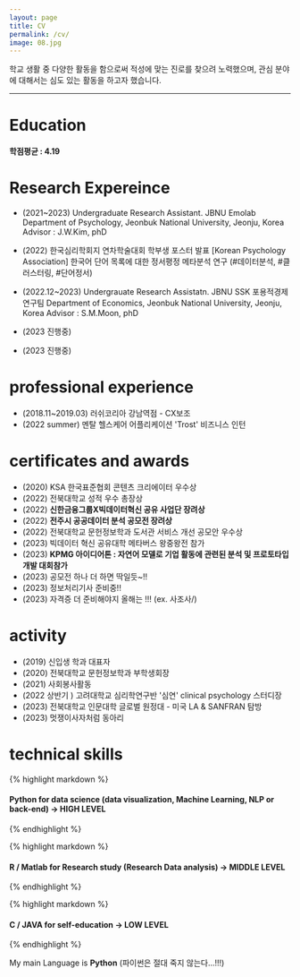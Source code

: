 ```yaml
---
layout: page
title: CV
permalink: /cv/
image: 08.jpg
---
```


학교 생활 중 다양한 활동을 함으로써 적성에 맞는 진로를 찾으려 노력했으며, 관심 분야에 대해서는 심도 있는 활동을 하고자 했습니다. 

***

# Education

<strong>학점평균 : 4.19</strong> 

# Research Expereince 

- (2021~2023) Undergraduate Research Assistant. JBNU Emolab 
              Department of Psychology, Jeonbuk National University, Jeonju, Korea
              Advisor : J.W.Kim, phD

- (2022) 한국심리학회지 연차학술대회 학부생 포스터 발표 [Korean Psychology Association]
         한국어 단어 목록에 대한 정서평정 메타분석 연구 (#데이터분석, #클러스터링, #단어정서)

- (2022.12~2023) Undergrauate Research Assistatn. JBNU SSK 포용적경제연구팀
                 Department of Economics, Jeonbuk National University, Jeonju, Korea
                 Advisor : S.M.Moon, phD

- (2023 진행중) 

- (2023 진행중) 


# professional experience 

- (2018.11~2019.03) 러쉬코리아 강남역점 - CX보조
- (2022 summer) 멘탈 헬스케어 어플리케이션 'Trost' 비즈니스 인턴 


# certificates and awards

- (2020) KSA 한국표준협회 콘텐츠 크리에이터 우수상
- (2022) 전북대학교 성적 우수 총장상 
- (2022) <strong>신한금융그룹X빅데이터혁신 공유 사업단 장려상 </strong>
- (2022) <strong>전주시 공공데이터 분석 공모전 장려상 </strong>
- (2022) 전북대학교 문헌정보학과 도서관 서비스 개선 공모안 우수상 
- (2023) 빅데이터 혁신 공유대학 메타버스 왕중왕전 참가
- (2023) <strong>KPMG 아이디어톤 : 자연어 모델로 기업 활동에 관련된 분석 및 프로토타입 개발 대회참가</strong>
- (2023) 공모전 하나 더 하면 딱일듯~!! 
- (2023) 정보처리기사 준비중!!
- (2023) 자격증 더 준비해야지 올해는 !!! (ex. 사조사/)


# activity 

- (2019) 신입생 학과 대표자
- (2020) 전북대학교 문헌정보학과 부학생회장
- (2021) 사회봉사활동 
- (2022 상반기 ) 고려대학교 심리학연구반 '심연' clinical psychology 스터디장 
- (2023) 전북대학교 인문대학 글로벌 원정대 - 미국 LA & SANFRAN 탐방 
- (2023) 멋쟁이사자처럼 동아리 


# technical skills

{% highlight markdown %}
#### Python for data science (data visualization, Machine Learning, NLP or back-end) -> HIGH LEVEL 
{% endhighlight %}

{% highlight markdown %}
#### R / Matlab for Research study (Research Data analysis) -> MIDDLE LEVEL
{% endhighlight %}

{% highlight markdown %}
#### C / JAVA for self-education -> LOW LEVEL 
{% endhighlight %}

My main Language is <strong>Python</strong> (파이썬은 절대 죽지 않는다...!!!)






<!-- ### Headings by default:

# This is the default title
## This is the default title
### This is the default title
#### This is the default title
##### This is the default title
###### This is the default title

{% highlight markdown %}
## Heading first level
### Heading second level
#### Heading third level
{% endhighlight %}

***

### Lists

#### Ordered list example:

1. Poutine drinking vinegar bitters.
2. Coloring book distillery fanny pack.
3. Venmo biodiesel gentrify enamel pin meditation.
4. Jean shorts shaman listicle pickled portland.
5. Salvia mumblecore brunch iPhone migas.

***

#### Unordered list example:

* Bitters semiotics vice thundercats synth.
* Literally cred narwhal bitters wayfarers.
* Kale chips chartreuse paleo tbh street art marfa.
* Mlkshk polaroid sriracha brooklyn.
* Pug you probably haven't heard of them air plant man bun.

{% highlight markdown %}
1. Order list item 1
2. Order list item 1

* Unordered list item 1
* Unordered list item 2
{% endhighlight %}

***

### Quotes

> Coming together is a beginning; keeping together is progress; working together is success. — Edward Everett Hale

***

### Syntax Highlighter

{% highlight js %}
  $('.top').click(function () {
    $('html, body').stop().animate({ scrollTop: 0 }, 'slow', 'swing');
  });
  $(window).scroll(function () {
    if ($(this).scrollTop() > $(window).height()) {
      $('.top').addClass("top-active");
    } else {
      $('.top').removeClass("top-active");
    };
  });
{% endhighlight %}

***

### Videos

<iframe src="https://www.youtube.com/embed/iWowJBRMtpc" frameborder="0" allowfullscreen></iframe>

***

### Images

![]({{site.baseurl}}/images/09.jpg)
*Backyard*

*** -->